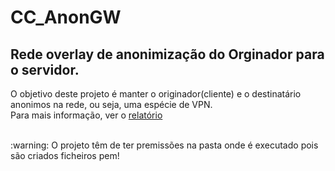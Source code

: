 # CC_AnonGW

<h2>Rede overlay de anonimização do Orginador para o servidor.</h2>
O objetivo deste projeto é manter o originador(cliente) e o destinatário anonimos na rede, ou seja, uma espécie de VPN.<br />
Para mais informação, ver o <a href="https://github.com/rafael4512/CC_AnonGW/blob/master/2Fase/Relat%C3%B3rio/CC-TP2-PL1-G01.pdf">relatório</a>
<br /><br /> <p> :warning: O projeto têm de ter premissões na pasta onde é executado pois são criados ficheiros pem!</p>
 

